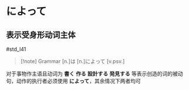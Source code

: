 # によって

## 表示受身形动词主体

 #std_l41

> [!note] Grammar
> [n.]は [n.]によって [v.psv.]

对于事物作主语且动词为 **書く** **作る** **設計する** **発見する** 等表示创造的词的被动句，动作的执行者必须使用 **によって**，其余情况下两者均可
